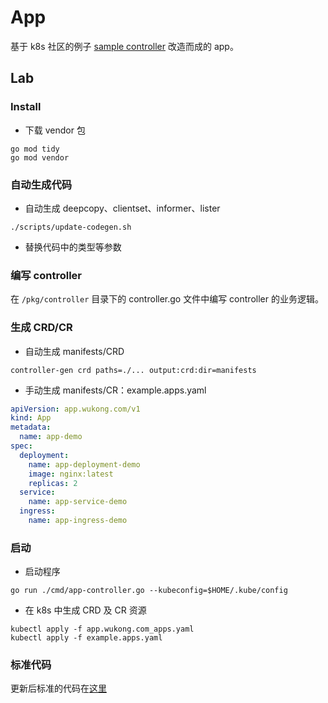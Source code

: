 # App

基于 k8s 社区的例子 [sample controller](https://github.com/kubernetes/sample-controller) 改造而成的 app。

## Lab

### Install

- 下载 vendor 包

```shell
go mod tidy
go mod vendor 
```

### 自动生成代码

- 自动生成 deepcopy、clientset、informer、lister

```shell
./scripts/update-codegen.sh 
```

- 替换代码中的类型等参数

### 编写 controller

在 `/pkg/controller` 目录下的 controller.go 文件中编写 controller 的业务逻辑。

### 生成 CRD/CR

- 自动生成 manifests/CRD

```shell
controller-gen crd paths=./... output:crd:dir=manifests 
```

- 手动生成 manifests/CR：example.apps.yaml

```yaml
apiVersion: app.wukong.com/v1
kind: App
metadata:
  name: app-demo
spec:
  deployment:
    name: app-deployment-demo
    image: nginx:latest
    replicas: 2
  service:
    name: app-service-demo
  ingress:
    name: app-ingress-demo
```

### 启动

- 启动程序

```shell
go run ./cmd/app-controller.go --kubeconfig=$HOME/.kube/config 
```

- 在 k8s 中生成 CRD 及 CR 资源

```shell
kubectl apply -f app.wukong.com_apps.yaml
kubectl apply -f example.apps.yaml 
```

### 标准代码

更新后标准的代码在[这里](../50_app-bis/README.md)





